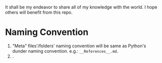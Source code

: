 It shall be my endeavor to share all of my knowledge with the world.
I hope others will benefit from this repo.


# Naming Convention
1. "Meta" files'/folders' naming convention will be same as Python's dunder naming convention. 
   e.g.: `__References__.md`.
2. .